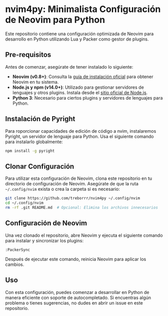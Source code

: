 # nvim4py: Minimalista Configuración de Neovim para Python

Este repositorio contiene una configuración optimizada de Neovim para desarrollo en Python utilizando Lua y Packer como gestor de plugins.

## Pre-requisitos

Antes de comenzar, asegúrate de tener instalado lo siguiente:

- **Neovim (v0.8+)**: Consulta la [guía de instalación oficial](https://github.com/neovim/neovim/wiki/Installing-Neovim) para obtener Neovim en tu sistema.
- **Node.js y npm (v14.0+)**: Utilizado para gestionar servidores de lenguajes y otros plugins. Instala desde el [sitio oficial de Node.js](https://nodejs.org/).
- **Python 3**: Necesario para ciertos plugins y servidores de lenguajes para Python.

## Instalación de Pyright

Para roporcionar capacidades de edición de código a nvim, instalaremos Pyright, un servidor de lenguaje para Python. Usa el siguiente comando para instalarlo globalmente:

```bash
npm install -g pyright
```

## Clonar Configuración

Para utilizar esta configuración de Neovim, clona este repositorio en tu directorio de configuración de Neovim. Asegúrate de que la ruta `~/.config/nvim` exista o crea la carpeta si es necesario:

```bash
git clone https://github.com/treborrr/nvim4py ~/.config/nvim
cd ~/.config/nvim
rm -rf .git README.md  # Opcional: Elimina los archivos innecesarios
```

## Configuración de Neovim

Una vez clonado el repositorio, abre Neovim y ejecuta el siguiente comando para instalar y sincronizar los plugins:

```vim
:PackerSync
```

Después de ejecutar este comando, reinicia Neovim para aplicar los cambios.

## Uso

Con esta configuración, puedes comenzar a desarrollar en Python de manera eficiente con soporte de autocompletado. Si encuentras algún problema o tienes sugerencias, no dudes en abrir un issue en este repositorio.

